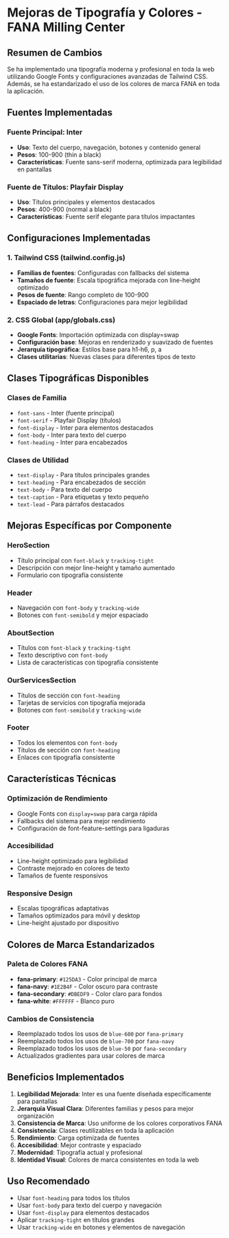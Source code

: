 # Mejoras de Tipografía y Colores - FANA Milling Center

## Resumen de Cambios

Se ha implementado una tipografía moderna y profesional en toda la web utilizando Google Fonts y configuraciones avanzadas de Tailwind CSS. Además, se ha estandarizado el uso de los colores de marca FANA en toda la aplicación.

## Fuentes Implementadas

### Fuente Principal: Inter
- **Uso**: Texto del cuerpo, navegación, botones y contenido general
- **Pesos**: 100-900 (thin a black)
- **Características**: Fuente sans-serif moderna, optimizada para legibilidad en pantallas

### Fuente de Títulos: Playfair Display
- **Uso**: Títulos principales y elementos destacados
- **Pesos**: 400-900 (normal a black)
- **Características**: Fuente serif elegante para títulos impactantes

## Configuraciones Implementadas

### 1. Tailwind CSS (tailwind.config.js)
- **Familias de fuentes**: Configuradas con fallbacks del sistema
- **Tamaños de fuente**: Escala tipográfica mejorada con line-height optimizado
- **Pesos de fuente**: Rango completo de 100-900
- **Espaciado de letras**: Configuraciones para mejor legibilidad

### 2. CSS Global (app/globals.css)
- **Google Fonts**: Importación optimizada con display=swap
- **Configuración base**: Mejoras en renderizado y suavizado de fuentes
- **Jerarquía tipográfica**: Estilos base para h1-h6, p, a
- **Clases utilitarias**: Nuevas clases para diferentes tipos de texto

## Clases Tipográficas Disponibles

### Clases de Familia
- `font-sans` - Inter (fuente principal)
- `font-serif` - Playfair Display (títulos)
- `font-display` - Inter para elementos destacados
- `font-body` - Inter para texto del cuerpo
- `font-heading` - Inter para encabezados

### Clases de Utilidad
- `text-display` - Para títulos principales grandes
- `text-heading` - Para encabezados de sección
- `text-body` - Para texto del cuerpo
- `text-caption` - Para etiquetas y texto pequeño
- `text-lead` - Para párrafos destacados

## Mejoras Específicas por Componente

### HeroSection
- Título principal con `font-black` y `tracking-tight`
- Descripción con mejor line-height y tamaño aumentado
- Formulario con tipografía consistente

### Header
- Navegación con `font-body` y `tracking-wide`
- Botones con `font-semibold` y mejor espaciado

### AboutSection
- Títulos con `font-black` y `tracking-tight`
- Texto descriptivo con `font-body`
- Lista de características con tipografía consistente

### OurServicesSection
- Títulos de sección con `font-heading`
- Tarjetas de servicios con tipografía mejorada
- Botones con `font-semibold` y `tracking-wide`

### Footer
- Todos los elementos con `font-body`
- Títulos de sección con `font-heading`
- Enlaces con tipografía consistente

## Características Técnicas

### Optimización de Rendimiento
- Google Fonts con `display=swap` para carga rápida
- Fallbacks del sistema para mejor rendimiento
- Configuración de font-feature-settings para ligaduras

### Accesibilidad
- Line-height optimizado para legibilidad
- Contraste mejorado en colores de texto
- Tamaños de fuente responsivos

### Responsive Design
- Escalas tipográficas adaptativas
- Tamaños optimizados para móvil y desktop
- Line-height ajustado por dispositivo

## Colores de Marca Estandarizados

### Paleta de Colores FANA
- **fana-primary**: `#125DA3` - Color principal de marca
- **fana-navy**: `#1E2B4F` - Color oscuro para contraste
- **fana-secondary**: `#DBEDF9` - Color claro para fondos
- **fana-white**: `#FFFFFF` - Blanco puro

### Cambios de Consistencia
- Reemplazado todos los usos de `blue-600` por `fana-primary`
- Reemplazado todos los usos de `blue-700` por `fana-navy`
- Reemplazado todos los usos de `blue-50` por `fana-secondary`
- Actualizados gradientes para usar colores de marca

## Beneficios Implementados

1. **Legibilidad Mejorada**: Inter es una fuente diseñada específicamente para pantallas
2. **Jerarquía Visual Clara**: Diferentes familias y pesos para mejor organización
3. **Consistencia de Marca**: Uso uniforme de los colores corporativos FANA
4. **Consistencia**: Clases reutilizables en toda la aplicación
5. **Rendimiento**: Carga optimizada de fuentes
6. **Accesibilidad**: Mejor contraste y espaciado
7. **Modernidad**: Tipografía actual y profesional
8. **Identidad Visual**: Colores de marca consistentes en toda la web

## Uso Recomendado

- Usar `font-heading` para todos los títulos
- Usar `font-body` para texto del cuerpo y navegación
- Usar `font-display` para elementos destacados
- Aplicar `tracking-tight` en títulos grandes
- Usar `tracking-wide` en botones y elementos de navegación
